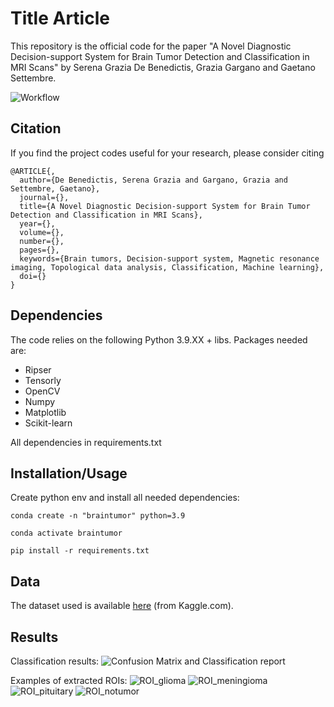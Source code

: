 # Title Article

This repository is the official code for the paper "A Novel Diagnostic Decision-support System for Brain Tumor Detection and Classification in MRI Scans" by Serena Grazia De Benedictis, Grazia Gargano and Gaetano Settembre.

![Workflow](https://github.com/gaetanosettembre/BrainTumor/blob/main/images/workflow_BT.png?raw=true)


## Citation
If you find the project codes useful for your research, please consider citing


```
@ARTICLE{,
  author={De Benedictis, Serena Grazia and Gargano, Grazia and Settembre, Gaetano},
  journal={}, 
  title={A Novel Diagnostic Decision-support System for Brain Tumor Detection and Classification in MRI Scans}, 
  year={},
  volume={},
  number={},
  pages={},
  keywords={Brain tumors, Decision-support system, Magnetic resonance imaging, Topological data analysis, Classification, Machine learning},
  doi={}
}

```

## Dependencies

The code relies on the following Python 3.9.XX + libs. Packages needed are:
 
* Ripser
* Tensorly
* OpenCV
* Numpy
* Matplotlib
* Scikit-learn

All dependencies in requirements.txt

## Installation/Usage

Create python env and install all needed dependencies:

    conda create -n "braintumor" python=3.9

    conda activate braintumor

    pip install -r requirements.txt

## Data

The dataset used is available [here](https://www.kaggle.com/datasets/masoudnickparvar/brain-tumor-mri-dataset) (from Kaggle.com).

## Results

Classification results:
![Confusion Matrix and Classification report](https://github.com/gaetanosettembre/BrainTumor/blob/main/images/res_cls.png?raw=true)

Examples of extracted ROIs:
![ROI_glioma](https://github.com/gaetanosettembre/BrainTumor/blob/main/images/roi_glioma.png)
![ROI_meningioma](https://github.com/gaetanosettembre/BrainTumor/blob/main/images/roi_miningioma.png)
![ROI_pituitary](https://github.com/gaetanosettembre/BrainTumor/blob/main/images/roi_pituitary.png)
![ROI_notumor](https://github.com/gaetanosettembre/BrainTumor/blob/main/images/roi_notumor.png)
